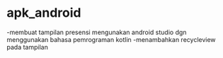 # apk_android
-membuat tampilan presensi mengunakan android studio dgn menggunakan bahasa pemrograman kotlin
-menambahkan recycleview pada tampilan
